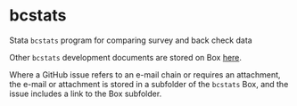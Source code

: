 bcstats
=======

Stata `bcstats` program for comparing survey and back check data

Other `bcstats` development documents are stored on Box [here](https://ipastorage.box.com/bcstats-develop).

Where a GitHub issue refers to an e-mail chain or requires an attachment, the e-mail or attachment is stored in a subfolder of the `bcstats` Box, and the issue includes a link to the Box subfolder.
